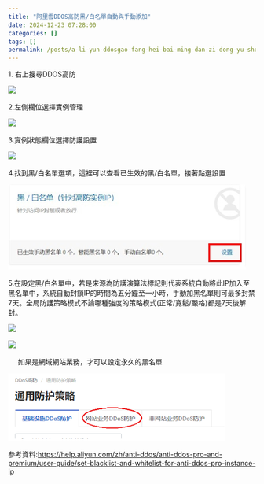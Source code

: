 ```yaml
---
title: "阿里雲DDOS高防黑/白名單自動與手動添加"
date: 2024-12-23 07:28:00
categories: []
tags: []
permalink: /posts/a-li-yun-ddosgao-fang-hei-bai-ming-dan-zi-dong-yu-shou-dong-tian-jia/
---
```

  

1. 右上搜尋DDOS高防

[![](https://blogger.googleusercontent.com/img/a/AVvXsEh3wV3x6ZYFJTSKm_jX9bSnmP6imGB7ur8nZA6ZTnP4hlOrttEWkYQm_4mNw2zPr8xZ2fG0LyZTqvW7x0EU_Gm8dHJ0EdshT2qd4eCs84oc1GWxwHPq4vLbZyySHuXNQuQPfUEFtjhubQo0rLkgu7TUGjvCGy_WMX_M4QKINu-61xiBV4jODkTU9uitI_Q)](https://blogger.googleusercontent.com/img/a/AVvXsEh3wV3x6ZYFJTSKm_jX9bSnmP6imGB7ur8nZA6ZTnP4hlOrttEWkYQm_4mNw2zPr8xZ2fG0LyZTqvW7x0EU_Gm8dHJ0EdshT2qd4eCs84oc1GWxwHPq4vLbZyySHuXNQuQPfUEFtjhubQo0rLkgu7TUGjvCGy_WMX_M4QKINu-61xiBV4jODkTU9uitI_Q)

  
  

2.左側欄位選擇實例管理

[![](https://blogger.googleusercontent.com/img/a/AVvXsEhGaS_qNmbhqB3extbcillTlZJeiu0S9xtNiwrUNgJ3jITTlYHMv781AlDCAMK_6FPKiTk1RpJKdWRvCt6Uz-TFkGMLo6HCWswvq1uIjdiKnabH1r51TnSOffMfHVP7CnxBi_LR7eO9pdlfYmH61VlQB3JbuL4_ctOBUzVFKuITfAs2nUaFn34qiv45V6k=w223-h798)](https://blogger.googleusercontent.com/img/a/AVvXsEhGaS_qNmbhqB3extbcillTlZJeiu0S9xtNiwrUNgJ3jITTlYHMv781AlDCAMK_6FPKiTk1RpJKdWRvCt6Uz-TFkGMLo6HCWswvq1uIjdiKnabH1r51TnSOffMfHVP7CnxBi_LR7eO9pdlfYmH61VlQB3JbuL4_ctOBUzVFKuITfAs2nUaFn34qiv45V6k)

  
  

3.實例狀態欄位選擇防護設置

[![](https://blogger.googleusercontent.com/img/a/AVvXsEgAwqK3zeYMDUKBASR-yCmtQJZWT8LO0Wl-qedrb_TRoV21PsE-Eztuhg4JwFflVYyKK9QYc79QtbdZyW10BvgEcSi6vR06-fwlsumRLAi2dTIiYQfL1JQq0-vZBHtDIYpSNoymTAh1XdLilrDjEbzxOPBzfodijAjtRak4UdpClJxFffCg4nKf30dLDc4=w267-h298)](https://blogger.googleusercontent.com/img/a/AVvXsEgAwqK3zeYMDUKBASR-yCmtQJZWT8LO0Wl-qedrb_TRoV21PsE-Eztuhg4JwFflVYyKK9QYc79QtbdZyW10BvgEcSi6vR06-fwlsumRLAi2dTIiYQfL1JQq0-vZBHtDIYpSNoymTAh1XdLilrDjEbzxOPBzfodijAjtRak4UdpClJxFffCg4nKf30dLDc4)

  
  

4.找到黑/白名單選項，這裡可以查看已生效的黑/白名單，接著點選設置

[![](/assets/images/圖片1-1.png)](https://blogger.googleusercontent.com/img/b/R29vZ2xl/AVvXsEisjCz28wMgmKGhIoQpRv3TqF95Qwk3OXmQaKRrfPonh7eYNxm8tO4Rwfx8EOZVXiioWQi02nsDEnI6YaJ9boKUfvesWjkZ0xu1GtXaxmFnK317Q5hDDQGPWIzxZ18mW5ldhVaejZMegRpsxk4F-OofnujXhr1qZ7eA0hIac3NIfF59iNS4gf5hzqOQuFM/s518/%E5%9C%96%E7%89%871.png)

  
5.在設定黑/白名單中，若是來源為防護演算法標記則代表系統自動將此IP加入至黑名單中，系統自動封鎖IP的時間為五分鐘至一小時，手動加黑名單則可最多封禁7天。全局防護策略模式不論哪種強度的策略模式(正常/寬鬆/嚴格)都是7天後解封。

[![](https://blogger.googleusercontent.com/img/a/AVvXsEhnflSdjz9ldDtSuyNCwRgQ_5buHrRUjO7VEhNPrqqbggMaPU5B-G4799MnjoFOBGECRaJ1ZMFtBafW3XR-laXVvVf3tVnlSB7HrbOh5J5mMT07OPn5Is1ooZp_3YoJQJsaqe1gJJ9QXHRhs8HPZP6JG28EV_gr3ATw2N5ackAWzLBFPGPPTysC71t7uzw=w498-h342)](https://blogger.googleusercontent.com/img/a/AVvXsEhnflSdjz9ldDtSuyNCwRgQ_5buHrRUjO7VEhNPrqqbggMaPU5B-G4799MnjoFOBGECRaJ1ZMFtBafW3XR-laXVvVf3tVnlSB7HrbOh5J5mMT07OPn5Is1ooZp_3YoJQJsaqe1gJJ9QXHRhs8HPZP6JG28EV_gr3ATw2N5ackAWzLBFPGPPTysC71t7uzw)

[![](https://blogger.googleusercontent.com/img/a/AVvXsEgnoz_hPwEs1KGiVBBjnjaDfgb6V8kDgWsLuQeOd1ZmeP4ONtIgJLD4ndfnm2hpWNTdYcSY88rfSiyGEE-5p5UzCv10ncH9BhRPOJhfp08zPPr8AtNwqIc4arEf40ALZlF3qelEnwKagI3c4uZcprEZjZRsTLnnPPe0iaTs64SIrgMnusosbw7LbtmsOxM=w461-h295)](https://blogger.googleusercontent.com/img/a/AVvXsEgnoz_hPwEs1KGiVBBjnjaDfgb6V8kDgWsLuQeOd1ZmeP4ONtIgJLD4ndfnm2hpWNTdYcSY88rfSiyGEE-5p5UzCv10ncH9BhRPOJhfp08zPPr8AtNwqIc4arEf40ALZlF3qelEnwKagI3c4uZcprEZjZRsTLnnPPe0iaTs64SIrgMnusosbw7LbtmsOxM)

  
  

     如果是網域網站業務，才可以設定永久的黑名單

[![](/assets/images/unnamed.png)](https://blogger.googleusercontent.com/img/b/R29vZ2xl/AVvXsEjFNHhsRSfdBHEuTfAkIAql9XC7OER6JuN6hgpRin8cHJqAv3u2OXfA9DRSnuslPQs6P62G9nOwREFROpIQUIuqpaNckrg8Ctf8r-Q5YgLWEozwyySDuUOVaQ2JEHmtI8cwiGbwj-1XZv-hnbiPIbcoNyy9WzkQzkgNzh6rmprRyDB0sJgT-Ja5wHI2BpQ/s520/unnamed.png)

  
  
  
  
  
  
  
  
  
  
  
參考資料:https://help.aliyun.com/zh/anti-ddos/anti-ddos-pro-and-premium/user-guide/set-blacklist-and-whitelist-for-anti-ddos-pro-instance-ip